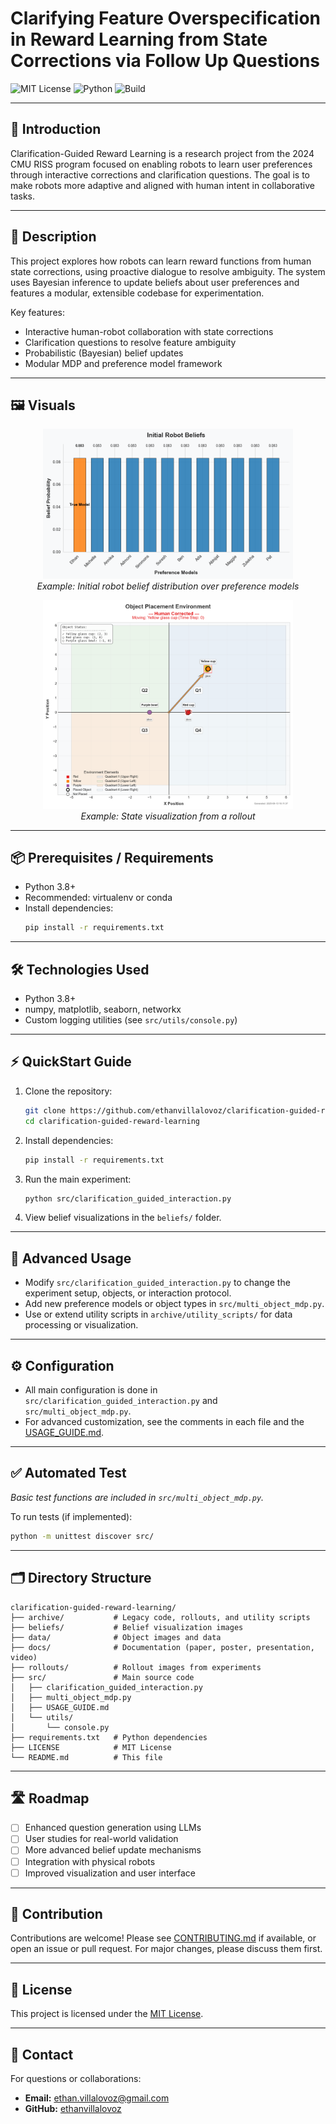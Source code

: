 # Clarifying Feature Overspecification in Reward Learning from State Corrections via Follow Up Questions

<!-- Badges -->
![MIT License](https://img.shields.io/badge/license-MIT-blue.svg)
![Python](https://img.shields.io/badge/python-3.8%2B-blue)
![Build](https://img.shields.io/badge/build-passing-brightgreen)

---

## 🚀 Introduction

Clarification-Guided Reward Learning is a research project from the 2024 CMU RISS program focused on enabling robots to learn user preferences through interactive corrections and clarification questions. The goal is to make robots more adaptive and aligned with human intent in collaborative tasks.

---

## 📖 Description

This project explores how robots can learn reward functions from human state corrections, using proactive dialogue to resolve ambiguity. The system uses Bayesian inference to update beliefs about user preferences and features a modular, extensible codebase for experimentation.

Key features:
- Interactive human-robot collaboration with state corrections
- Clarification questions to resolve feature ambiguity
- Probabilistic (Bayesian) belief updates
- Modular MDP and preference model framework

---

## 🖼️ Visuals

<p align="center">
	<img src="data/images/Initial_Beliefs.png" alt="Initial Robot Beliefs" width="400"/>
	<br>
	<em>Example: Initial robot belief distribution over preference models</em>
</p>

<p align="center">
	<img src="data/images/Human_Correction.png" alt="Rollout Example" width="400"/>
	<br>
	<em>Example: State visualization from a rollout</em>
</p>

---

## 📦 Prerequisites / Requirements

- Python 3.8+
- Recommended: virtualenv or conda
- Install dependencies:
	```bash
	pip install -r requirements.txt
	```

---

## 🛠️ Technologies Used

- Python 3.8+
- numpy, matplotlib, seaborn, networkx
- Custom logging utilities (see `src/utils/console.py`)

---

## ⚡ QuickStart Guide

1. Clone the repository:
	 ```bash
	 git clone https://github.com/ethanvillalovoz/clarification-guided-reward-learning.git
	 cd clarification-guided-reward-learning
	 ```
2. Install dependencies:
	 ```bash
	 pip install -r requirements.txt
	 ```
3. Run the main experiment:
	 ```bash
	 python src/clarification_guided_interaction.py
	 ```
4. View belief visualizations in the `beliefs/` folder.

---

## 🔬 Advanced Usage

- Modify `src/clarification_guided_interaction.py` to change the experiment setup, objects, or interaction protocol.
- Add new preference models or object types in `src/multi_object_mdp.py`.
- Use or extend utility scripts in `archive/utility_scripts/` for data processing or visualization.

---

## ⚙️ Configuration

- All main configuration is done in `src/clarification_guided_interaction.py` and `src/multi_object_mdp.py`.
- For advanced customization, see the comments in each file and the [USAGE_GUIDE.md](src/USAGE_GUIDE.md).

---

## ✅ Automated Test

*Basic test functions are included in `src/multi_object_mdp.py`.*

To run tests (if implemented):
```bash
python -m unittest discover src/
```

---

## 🗂️ Directory Structure

```
clarification-guided-reward-learning/
├── archive/           # Legacy code, rollouts, and utility scripts
├── beliefs/           # Belief visualization images
├── data/              # Object images and data
├── docs/              # Documentation (paper, poster, presentation, video)
├── rollouts/          # Rollout images from experiments
├── src/               # Main source code
│   ├── clarification_guided_interaction.py
│   ├── multi_object_mdp.py
│   ├── USAGE_GUIDE.md
│   └── utils/
│       └── console.py
├── requirements.txt   # Python dependencies
├── LICENSE            # MIT License
└── README.md          # This file
```

---

## 🛣️ Roadmap

- [ ] Enhanced question generation using LLMs
- [ ] User studies for real-world validation
- [ ] More advanced belief update mechanisms
- [ ] Integration with physical robots
- [ ] Improved visualization and user interface

---

## 🤝 Contribution

Contributions are welcome! Please see [CONTRIBUTING.md](CONTRIBUTING.md) if available, or open an issue or pull request. For major changes, please discuss them first.

---

## 📝 License

This project is licensed under the [MIT License](LICENSE).

---

## 💬 Contact

For questions or collaborations:
- **Email:** ethan.villalovoz@gmail.com
- **GitHub:** [ethanvillalovoz](https://github.com/ethanvillalovoz)
